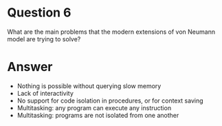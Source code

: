 
# Question 6


What are the main problems that the modern extensions of von Neumann
model are trying to solve?


# Answer




* Nothing is possible without querying slow memory 
* Lack of interactivity 
* No support for code isolation in procedures, or for context saving 
* Multitasking: any program can execute any instruction 
* Multitasking: programs are not isolated from one another





       